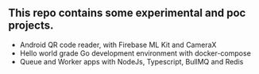 
## This repo contains some experimental and poc projects.

* Android QR code reader, with Firebase ML Kit and CameraX
* Hello world grade Go development environment with docker-compose
* Queue and Worker apps with NodeJs, Typescript, BullMQ and Redis
